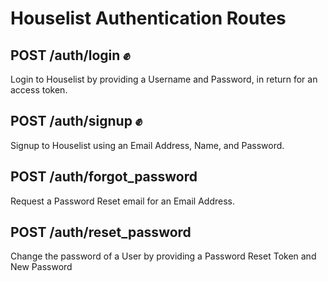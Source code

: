 # Houselist Authentication Routes

## POST /auth/login :fist:

Login to Houselist by providing a Username and Password, in return for an access token.

## POST /auth/signup :fist:

Signup to Houselist using an Email Address, Name, and Password.

## POST /auth/forgot_password

Request a Password Reset email for an Email Address.

## POST /auth/reset_password

Change the password of a User by providing a Password Reset Token and New Password
